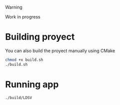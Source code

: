 > [!WARNING]
> Work in progress

# Building proyect

You can also build the proyect manually using CMake

```sh
chmod +x build.sh
./build.sh
```

# Running app

```sh
./build/LDSV
```

